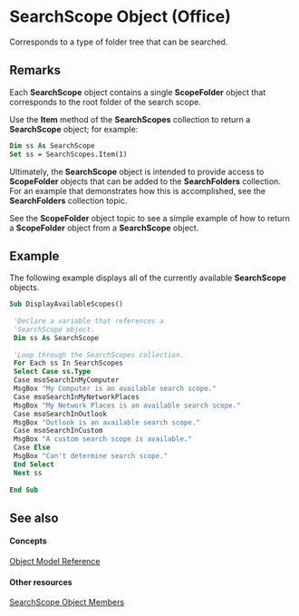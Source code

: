 
# SearchScope Object (Office)

Corresponds to a type of folder tree that can be searched.


## Remarks

 Each **SearchScope** object contains a single **ScopeFolder** object that corresponds to the root folder of the search scope.

 Use the **Item** method of the **SearchScopes** collection to return a **SearchScope** object; for example:




```vb
Dim ss As SearchScope 
Set ss = SearchScopes.Item(1)
```

Ultimately, the  **SearchScope** object is intended to provide access to **ScopeFolder** objects that can be added to the **SearchFolders** collection. For an example that demonstrates how this is accomplished, see the **SearchFolders** collection topic.

See the  **ScopeFolder** object topic to see a simple example of how to return a **ScopeFolder** object from a **SearchScope** object.


## Example

The following example displays all of the currently available  **SearchScope** objects.


```vb
Sub DisplayAvailableScopes() 
 
 'Declare a variable that references a 
 'SearchScope object. 
 Dim ss As SearchScope 
 
 'Loop through the SearchScopes collection. 
 For Each ss In SearchScopes 
 Select Case ss.Type 
 Case msoSearchInMyComputer 
 MsgBox "My Computer is an available search scope." 
 Case msoSearchInMyNetworkPlaces 
 MsgBox "My Network Places is an available search scope." 
 Case msoSearchInOutlook 
 MsgBox "Outlook is an available search scope." 
 Case msoSearchInCustom 
 MsgBox "A custom search scope is available." 
 Case Else 
 MsgBox "Can't determine search scope." 
 End Select 
 Next ss 
 
End Sub
```


## See also


#### Concepts


[Object Model Reference](499c789a-aba2-0fad-649a-0ea964cd3b5e.md)
#### Other resources


[SearchScope Object Members](25ef5a3c-3179-7870-f28b-7700349a3ed4.md)
